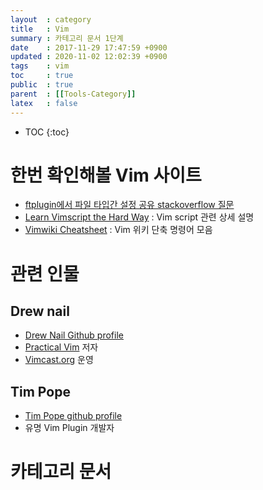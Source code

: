 ```yaml
---
layout  : category
title   : Vim 
summary : 카테고리 문서 1단계
date    : 2017-11-29 17:47:59 +0900
updated : 2020-11-02 12:02:39 +0900
tags    : vim
toc     : true
public  : true
parent  : [[Tools-Category]]
latex   : false
---
```

* TOC
{:toc}


# 한번 확인해볼 Vim 사이트

* [ftplugin에서 파일 타입간 설정 공유 stackoverflow 질문](https://vi.stackexchange.com/q/18198/27406)
* [Learn Vimscript the Hard Way](https://learnvimscriptthehardway.stevelosh.com/) : Vim script 관련 상세 설명
* [Vimwiki Cheatsheet](http://thedarnedestthing.com/vimwiki%20cheatsheet) : Vim 위키 단축 명령어 모음

# 관련 인물

## Drew nail
* [Drew Nail Github profile](https://github.com/nelstrom) 
* [Practical Vim](http://www.yes24.com/Product/Goods/36686205) 저자
* [Vimcast.org](http://vimcasts.org/) 운영

## Tim Pope
* [Tim Pope github profile](https://github.com/tpope)
* 유명 Vim Plugin 개발자

# 카테고리 문서

